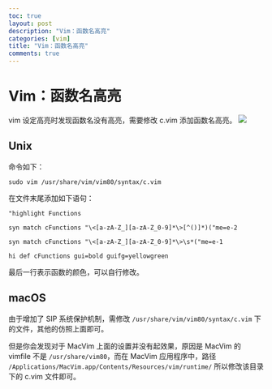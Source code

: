 ```yaml
---
toc: true
layout: post
description: "Vim：函数名高亮"
categories: [vim]
title: "Vim：函数名高亮"
comments: true
---
```


# Vim：函数名高亮
vim 设定高亮时发现函数名没有高亮，需要修改 c.vim 添加函数名高亮。
![](http://ww1.sinaimg.cn/large/a2c78f10gy1fhluakeayej20ee0ag48n.jpg)

<!-- more -->

## Unix
命令如下：

    sudo vim /usr/share/vim/vim80/syntax/c.vim 

在文件末尾添加如下语句：

```vim
"highlight Functions  
  
syn match cFunctions "\<[a-zA-Z_][a-zA-Z_0-9]*\>[^()]*)("me=e-2  
  
syn match cFunctions "\<[a-zA-Z_][a-zA-Z_0-9]*\>\s*("me=e-1  
  
hi def cFunctions gui=bold guifg=yellowgreen  
```

最后一行表示函数的颜色，可以自行修改。

## macOS
由于增加了 SIP 系统保护机制，需修改 `/usr/share/vim/vim80/syntax/c.vim` 下的文件，其他的仿照上面即可。

但是你会发现对于 MacVim 上面的设置并没有起效果，原因是 MacVim 的 vimfile 不是 `/usr/share/vim80`，而在 MacVim 应用程序中，路径 `/Applications/MacVim.app/Contents/Resources/vim/runtime/`
所以修改该目录下的 c.vim 文件即可。

